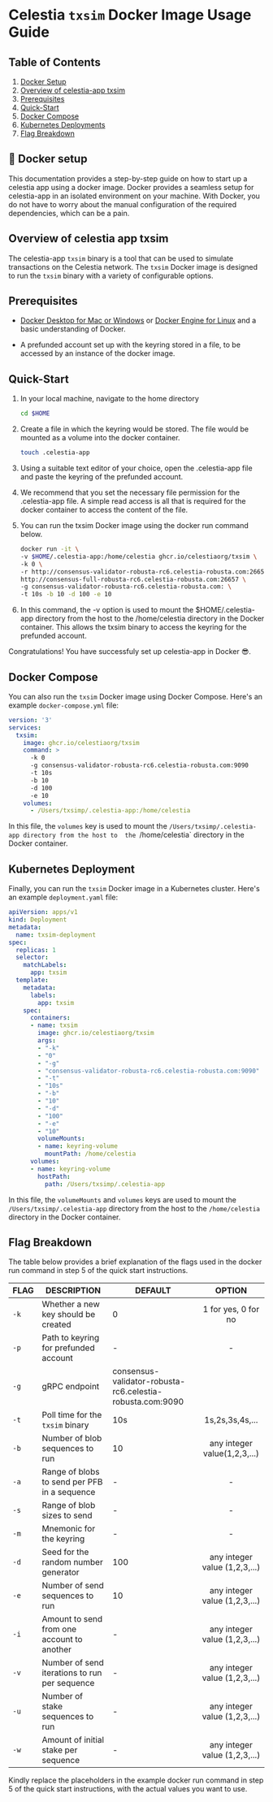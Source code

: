 # Celestia `txsim` Docker Image Usage Guide

## Table of Contents

  1. [Docker Setup](#docker-setup)
  2. [Overview of celestia-app txsim](#overview-of-celestia-app-txsim)
  3. [Prerequisites](#prerequisites)
  4. [Quick-Start](#quick-start)
  5. [Docker Compose](#docker-compose)
  6. [Kubernetes Deployments](#kubernetes-deployment)
  7. [Flag Breakdown](#flag-breakdown)

## 🐳 Docker setup

This documentation provides a step-by-step guide on how to start up a celestia
app using a docker image. Docker provides a seamless setup for celestia-app
in an isolated environment on your machine. With Docker,
you do not have to worry about the manual configuration of the required
dependencies, which can be a pain.

## Overview of celestia app txsim

The celestia-app `txsim` binary is a tool that can be
used to simulate transactions on the Celestia network.
The `txsim` Docker image is designed to run the `txsim` binary with a
variety of configurable options.

## Prerequisites

- [Docker Desktop for Mac or Windows](https://docs.docker.com/get-docker) or
[Docker Engine for Linux](https://docs.docker.com/engine/install/)
and a basic understanding of Docker.

- A prefunded account set up with the keyring stored in a file,
to be accessed by an instance of the docker image.

## Quick-Start

1. In your local machine, navigate to the home directory

   ```bash
   cd $HOME
   ```

2. Create a file in which the keyring would be stored.
The file would be mounted as a volume into the docker container.

   ```bash
   touch .celestia-app
   ```

3. Using a suitable text editor of your choice, open the
.celestia-app file and paste the keyring of the prefunded account.

4. We recommend that you set the necessary file permission for the
.celestia-app file. A simple read access is all that is required for the
docker container to access the content of the file.

5. You can run the txsim Docker image using the docker run command below.

   ```bash
   docker run -it \
   -v $HOME/.celestia-app:/home/celestia ghcr.io/celestiaorg/txsim \
   -k 0 \
   -r http://consensus-validator-robusta-rc6.celestia-robusta.com:26657, \
   http://consensus-full-robusta-rc6.celestia-robusta.com:26657 \
   -g consensus-validator-robusta-rc6.celestia-robusta.com: \
   -t 10s -b 10 -d 100 -e 10
   ```

6. In this command, the -v option is used to mount the
$HOME/.celestia-app directory from the host to the /home/celestia
directory in the Docker container.
This allows the txsim binary to access the keyring for the prefunded account.

Congratulations! You have successfuly set up celestia-app in Docker 😎.

## Docker Compose

You can also run the `txsim` Docker image using Docker Compose.
Here's an example `docker-compose.yml` file:

  ```yaml
  version: '3'
  services:
    txsim:
      image: ghcr.io/celestiaorg/txsim
      command: >
        -k 0
        -g consensus-validator-robusta-rc6.celestia-robusta.com:9090
        -t 10s
        -b 10
        -d 100
        -e 10
      volumes:
        - /Users/txsimp/.celestia-app:/home/celestia
  ```

In this file, the `volumes` key is used to mount
the `/Users/txsimp/.celestia-app directory from the host to 
the `/home/celestia` directory in the Docker container.

## Kubernetes Deployment

Finally, you can run the `txsim` Docker image in a Kubernetes cluster.
Here's an example `deployment.yaml` file:

  ```yaml
  apiVersion: apps/v1
  kind: Deployment
  metadata:
    name: txsim-deployment
  spec:
    replicas: 1
    selector:
      matchLabels:
        app: txsim
    template:
      metadata:
        labels:
          app: txsim
      spec:
        containers:
        - name: txsim
          image: ghcr.io/celestiaorg/txsim
          args:
          - "-k"
          - "0"
          - "-g"
          - "consensus-validator-robusta-rc6.celestia-robusta.com:9090"
          - "-t"
          - "10s"
          - "-b"
          - "10"
          - "-d"
          - "100"
          - "-e"
          - "10"
          volumeMounts:
          - name: keyring-volume
            mountPath: /home/celestia
        volumes:
        - name: keyring-volume
          hostPath:
            path: /Users/txsimp/.celestia-app
  ```

In this file, the `volumeMounts` and `volumes` keys are used to mount the 
`/Users/txsimp/.celestia-app` directory from the host to the `/home/celestia`
directory in the Docker container.

## Flag Breakdown

The table below provides a brief explanation of the
flags used in the docker run command in step 5 of the quick start instructions.

| FLAG | DESCRIPTION | DEFAULT | OPTION |
| ---- | ---- | ---- | :----: |
|`-k`|Whether a new key should be created|0|1 for yes, 0 for no|
|`-p`|Path to keyring for prefunded account|-|-|
|`-g`|gRPC endpoint|consensus-validator-robusta-rc6.celestia-robusta.com:9090||
|`-t`|Poll time for the `txsim` binary|10s|1s,2s,3s,4s,...|
|`-b`|Number of blob sequences to run|10|any integer value(1,2,3,...)|
|`-a`|Range of blobs to send per PFB in a sequence|-|-|
|`-s`|Range of blob sizes to send|-|-|
|`-m`|Mnemonic for the keyring |-|-|
|`-d`|Seed for the random number generator|100|any integer value (1,2,3,...)|
|`-e`|Number of send sequences to run|10|any integer value (1,2,3,...)|
|`-i`|Amount to send from one account to another|-|any integer value (1,2,3,...)|
|`-v`|Number of send iterations to run per sequence|-|any integer value (1,2,3,...)|
|`-u`|Number of stake sequences to run|-|any integer value (1,2,3,...)|
|`-w`|Amount of initial stake per sequence|-|any integer value (1,2,3,...)|

Kindly replace the placeholders in the example docker run
command in step 5 of the quick start instructions,
with the actual values you want to use.

